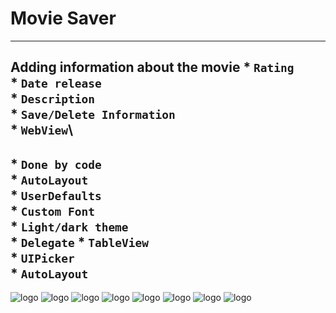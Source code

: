 #  Movie Saver
---
**Adding information about the movie**
\*  `Rating`\
\*  `Date release`\
\*  `Description`\
\*  `Save/Delete Information`\
\*  `WebView`\
---
\*  `Done by code`\
\*  `AutoLayout`\
\*  `UserDefaults`\
\*  `Custom Font`\
\*  `Light/dark theme`\
\*  `Delegate`
\*  `TableView`\
\*  `UIPicker`\
\*  `AutoLayout`
---
 ![logo](https://i.yapx.ru/Q9GNn.png)
 ![logo](https://i.yapx.ru/Q9GNq.png)
 ![logo](https://i.yapx.ru/Q9GNu.png)
 ![logo](https://i.yapx.ru/Q9GNy.png)
 ![logo](https://i.yapx.ru/Q9GNz.png)
 ![logo](https://i.yapx.ru/Q9GN0.png)
 ![logo](https://i.yapx.ru/Q9GN1.png)
 ![logo](https://i.yapx.ru/Q9GN4.png)
